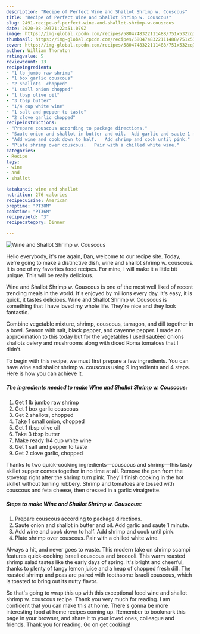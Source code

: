 ```yaml
---
description: "Recipe of Perfect Wine and Shallot Shrimp w. Couscous"
title: "Recipe of Perfect Wine and Shallot Shrimp w. Couscous"
slug: 2491-recipe-of-perfect-wine-and-shallot-shrimp-w-couscous
date: 2020-08-19T21:22:51.079Z
image: https://img-global.cpcdn.com/recipes/5804748322111488/751x532cq70/wine-and-shallot-shrimp-w-couscous-recipe-main-photo.jpg
thumbnail: https://img-global.cpcdn.com/recipes/5804748322111488/751x532cq70/wine-and-shallot-shrimp-w-couscous-recipe-main-photo.jpg
cover: https://img-global.cpcdn.com/recipes/5804748322111488/751x532cq70/wine-and-shallot-shrimp-w-couscous-recipe-main-photo.jpg
author: William Thornton
ratingvalue: 5
reviewcount: 13
recipeingredient:
- "1 lb jumbo raw shrimp"
- "1 box garlic couscous"
- "2 shallots  chopped"
- "1 small onion chopped"
- "1 tbsp olive oil"
- "3 tbsp butter"
- "1/4 cup white wine"
- "1 salt and pepper to taste"
- "2 clove garlic chopped"
recipeinstructions:
- "Prepare couscous according to package directions."
- "Saute onion and shallot in butter and oil.  Add garlic and saute 1 minute."
- "Add wine and cook down to half.   Add shrimp and cook until pink."
- "Plate shrimp over couscous.   Pair with a chilled white wine."
categories:
- Recipe
tags:
- wine
- and
- shallot

katakunci: wine and shallot 
nutrition: 276 calories
recipecuisine: American
preptime: "PT38M"
cooktime: "PT36M"
recipeyield: "3"
recipecategory: Dinner

---
```



![Wine and Shallot Shrimp w. Couscous](https://img-global.cpcdn.com/recipes/5804748322111488/751x532cq70/wine-and-shallot-shrimp-w-couscous-recipe-main-photo.jpg)

Hello everybody, it's me again, Dan, welcome to our recipe site. Today, we're going to make a distinctive dish, wine and shallot shrimp w. couscous. It is one of my favorites food recipes. For mine, I will make it a little bit unique. This will be really delicious.

Wine and Shallot Shrimp w. Couscous is one of the most well liked of recent trending meals in the world. It's enjoyed by millions every day. It's easy, it is quick, it tastes delicious. Wine and Shallot Shrimp w. Couscous is something that I have loved my whole life. They're nice and they look fantastic.

Combine vegetable mixture, shrimp, couscous, tarragon, and dill together in a bowl. Season with salt, black pepper, and cayenne pepper. I made an approximation to this today but for the vegetables I used sautéed onions shallots celery and mushrooms along with diced Roma tomatoes that I didn&#39;t.


To begin with this recipe, we must first prepare a few ingredients. You can have wine and shallot shrimp w. couscous using 9 ingredients and 4 steps. Here is how you can achieve it.

<!--inarticleads1-->

##### The ingredients needed to make Wine and Shallot Shrimp w. Couscous:

1. Get 1 lb jumbo raw shrimp
1. Get 1 box garlic couscous
1. Get 2 shallots,  chopped
1. Take 1 small onion, chopped
1. Get 1 tbsp olive oil
1. Take 3 tbsp butter
1. Make ready 1/4 cup white wine
1. Get 1 salt and pepper to taste
1. Get 2 clove garlic, chopped


Thanks to two quick-cooking ingredients—couscous and shrimp—this tasty skillet supper comes together in no time at all. Remove the pan from the stovetop right after the shrimp turn pink. They&#39;ll finish cooking in the hot skillet without turning rubbery. Shrimp and tomatoes are tossed with couscous and feta cheese, then dressed in a garlic vinaigrette. 

<!--inarticleads2-->

##### Steps to make Wine and Shallot Shrimp w. Couscous:

1. Prepare couscous according to package directions.
1. Saute onion and shallot in butter and oil.  Add garlic and saute 1 minute.
1. Add wine and cook down to half.   Add shrimp and cook until pink.
1. Plate shrimp over couscous.   Pair with a chilled white wine.


Always a hit, and never goes to waste. This modern take on shrimp scampi features quick-cooking Israeli couscous and broccoli. This warm roasted shrimp salad tastes like the early days of spring. It&#39;s bright and cheerful, thanks to plenty of tangy lemon juice and a heap of chopped fresh dill. The roasted shrimp and peas are paired with toothsome Israeli couscous, which is toasted to bring out its nutty flavor. 

So that's going to wrap this up with this exceptional food wine and shallot shrimp w. couscous recipe. Thank you very much for reading. I am confident that you can make this at home. There's gonna be more interesting food at home recipes coming up. Remember to bookmark this page in your browser, and share it to your loved ones, colleague and friends. Thank you for reading. Go on get cooking!
